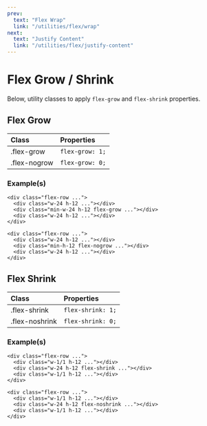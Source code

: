 ```yaml
---
prev:
  text: "Flex Wrap"
  link: "/utilities/flex/wrap"
next:
  text: "Justify Content"
  link: "/utilities/flex/justify-content"
---
```


# Flex Grow / Shrink

Below, utility classes to apply `flex-grow` and `flex-shrink` properties.

## Flex Grow

| Class        | Properties      |
| :----------- | :-------------- |
| .flex-grow   | `flex-grow: 1;` |
| .flex-nogrow | `flex-grow: 0;` |

### Example(s)

<div class="flex-row gap-x-2 radius-8 p-6 mt-8" style="background-color: var(--vp-c-bg-alt);">
  <div class="w-24 h-12 radius-4" style="background-color: var(--vp-c-bg);" />
  <div class="min-w-24 h-12 flex-grow radius-4" style="background-color: var(--vp-c-brand-3);" />
  <div class="w-24 h-12 radius-4" style="background-color: var(--vp-c-bg);" />
</div>

```html{3}
<div class="flex-row ...">
  <div class="w-24 h-12 ..."></div>
  <div class="min-w-24 h-12 flex-grow ..."></div>
  <div class="w-24 h-12 ..."></div>
</div>
```

<div class="flex-row gap-x-2 radius-8 p-6" style="background-color: var(--vp-c-bg-alt);">
  <div class="w-24 h-12 radius-4" style="background-color: var(--vp-c-bg);" />
  <div class="min-w-24 h-12 flex-nogrow radius-4" style="background-color: var(--vp-c-brand-3);" />
  <div class="w-24 h-12 radius-4" style="background-color: var(--vp-c-bg);" />
</div>

```html{3}
<div class="flex-row ...">
  <div class="w-24 h-12 ..."></div>
  <div class="min-h-12 flex-nogrow ..."></div>
  <div class="w-24 h-12 ..."></div>
</div>
```

## Flex Shrink

| Class          | Properties        |
| :------------- | :---------------- |
| .flex-shrink   | `flex-shrink: 1;` |
| .flex-noshrink | `flex-shrink: 0;` |

### Example(s)

<div class="flex-row gap-x-2 radius-8 p-6 mt-8" style="background-color: var(--vp-c-bg-alt);">
  <div class="w-1/1 h-12 radius-4" style="background-color: var(--vp-c-bg);" />
  <div class="w-24 h-12 flex-shrink radius-4" style="background-color: var(--vp-c-brand-3);" />
  <div class="w-1/1 h-12 radius-4" style="background-color: var(--vp-c-bg);" />
</div>

```html{3}
<div class="flex-row ...">
  <div class="w-1/1 h-12 ..."></div>
  <div class="w-24 h-12 flex-shrink ..."></div>
  <div class="w-1/1 h-12 ..."></div>
</div>
```

<div class="flex-row gap-x-2 radius-8 p-6" style="background-color: var(--vp-c-bg-alt);">
  <div class="w-1/1 h-12 radius-4" style="background-color: var(--vp-c-bg);" />
  <div class="w-24 h-12 flex-noshrink radius-4" style="background-color: var(--vp-c-brand-3);" />
  <div class="w-1/1 h-12 radius-4" style="background-color: var(--vp-c-bg);" />
</div>

```html{3}
<div class="flex-row ...">
  <div class="w-1/1 h-12 ..."></div>
  <div class="w-24 h-12 flex-noshrink ..."></div>
  <div class="w-1/1 h-12 ..."></div>
</div>
```
